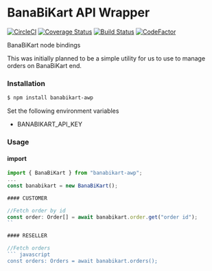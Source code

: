 # BanaBiKart API Wrapper

[![CircleCI](https://circleci.com/gh/BanaBiKart/banabikart-awp.svg?style=svg)](https://circleci.com/gh/BanaBiKart/banabikart-awp)
[![Coverage Status](https://coveralls.io/repos/github/BanaBiKart/banabikart-awp/badge.svg?branch=master)](https://coveralls.io/github/BanaBiKart/banabikart-awp?branch=master)
[![Build Status](https://travis-ci.org/BanaBiKart/banabikart-awp.svg?branch=master)](https://travis-ci.org/BanaBiKart/banabikart-awp)
[![CodeFactor](https://www.codefactor.io/repository/github/BanaBiKart/banabikart-awp/badge)](https://www.codefactor.io/repository/github/BanaBiKart/banabikart-awp)

BanaBiKart node bindings

This was initially planned to be a simple utility for us to use to manage orders on BanaBiKart end.

### Installation

```bash
$ npm install banabikart-awp
```

Set the following environment variables
 - BANABIKART_API_KEY

### Usage

#### import
``` javascript
import { BanaBiKart } from "banabikart-awp";
...
const banabikart = new BanaBiKart();

```

``` javascript
#### CUSTOMER 

//Fetch order by id
const order: Order[] = await banabikart.order.get("order id");
``

#### RESELLER

//Fetch orders
``` javascript
const orders: Orders = await banabikart.orders();
```

